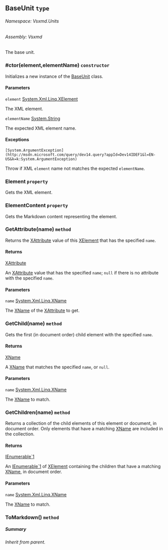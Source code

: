 <a name='T-Vsxmd-Units-BaseUnit'></a>
## BaseUnit `type`

###### Namespace:  Vsxmd.Units

###### Assembly:  Vsxmd

The base unit.

<a name='M-Vsxmd-Units-BaseUnit-#ctor-System-Xml-Linq-XElement,System-String-'></a>
### #ctor(element,elementName) `constructor`

Initializes a new instance of the [BaseUnit](/Vsxmd.Units.BaseUnit.md/#T-Vsxmd-Units-BaseUnit) class.

#### Parameters

`element`  [System.Xml.Linq.XElement](http://msdn.microsoft.com/query/dev14.query?appId=Dev14IDEF1&l=EN-US&k=k:System.Xml.Linq.XElement)  

The XML element.

`elementName`  [System.String](http://msdn.microsoft.com/query/dev14.query?appId=Dev14IDEF1&l=EN-US&k=k:System.String)  

The expected XML element name.

#### Exceptions

`[System.ArgumentException](http://msdn.microsoft.com/query/dev14.query?appId=Dev14IDEF1&l=EN-US&k=k:System.ArgumentException)`  

Throw if XML `element` name not matches the expected `elementName`.

<a name='P-Vsxmd-Units-BaseUnit-Element'></a>
### Element `property`

Gets the XML element.

<a name='P-Vsxmd-Units-BaseUnit-ElementContent'></a>
### ElementContent `property`

Gets the Markdown content representing the element.

<a name='M-Vsxmd-Units-BaseUnit-GetAttribute-System-Xml-Linq-XName-'></a>
### GetAttribute(name) `method`

Returns the [XAttribute](http://msdn.microsoft.com/query/dev14.query?appId=Dev14IDEF1&l=EN-US&k=k:System.Xml.Linq.XAttribute) value of this [XElement](http://msdn.microsoft.com/query/dev14.query?appId=Dev14IDEF1&l=EN-US&k=k:System.Xml.Linq.XElement) that has the specified `name`.

#### Returns

[XAttribute](http://msdn.microsoft.com/query/dev14.query?appId=Dev14IDEF1&l=EN-US&k=k:System.Xml.Linq.XAttribute)



An [XAttribute](http://msdn.microsoft.com/query/dev14.query?appId=Dev14IDEF1&l=EN-US&k=k:System.Xml.Linq.XAttribute) value that has the specified `name`; `null` if there is no attribute with the specified `name`.

#### Parameters

`name`  [System.Xml.Linq.XName](http://msdn.microsoft.com/query/dev14.query?appId=Dev14IDEF1&l=EN-US&k=k:System.Xml.Linq.XName)  

The [XName](http://msdn.microsoft.com/query/dev14.query?appId=Dev14IDEF1&l=EN-US&k=k:System.Xml.Linq.XName) of the [XAttribute](http://msdn.microsoft.com/query/dev14.query?appId=Dev14IDEF1&l=EN-US&k=k:System.Xml.Linq.XAttribute) to get.

<a name='M-Vsxmd-Units-BaseUnit-GetChild-System-Xml-Linq-XName-'></a>
### GetChild(name) `method`

Gets the first (in document order) child element with the specified `name`.

#### Returns

[XName](http://msdn.microsoft.com/query/dev14.query?appId=Dev14IDEF1&l=EN-US&k=k:System.Xml.Linq.XName)



A [XName](http://msdn.microsoft.com/query/dev14.query?appId=Dev14IDEF1&l=EN-US&k=k:System.Xml.Linq.XName) that matches the specified `name`, or `null`.

#### Parameters

`name`  [System.Xml.Linq.XName](http://msdn.microsoft.com/query/dev14.query?appId=Dev14IDEF1&l=EN-US&k=k:System.Xml.Linq.XName)  

The [XName](http://msdn.microsoft.com/query/dev14.query?appId=Dev14IDEF1&l=EN-US&k=k:System.Xml.Linq.XName) to match.

<a name='M-Vsxmd-Units-BaseUnit-GetChildren-System-Xml-Linq-XName-'></a>
### GetChildren(name) `method`

Returns a collection of the child elements of this element or document, in document order.
Only elements that have a matching [XName](http://msdn.microsoft.com/query/dev14.query?appId=Dev14IDEF1&l=EN-US&k=k:System.Xml.Linq.XName) are included in the collection.

#### Returns

[IEnumerable\`1](http://msdn.microsoft.com/query/dev14.query?appId=Dev14IDEF1&l=EN-US&k=k:System.Collections.Generic.IEnumerable`1)



An [IEnumerable\`1](http://msdn.microsoft.com/query/dev14.query?appId=Dev14IDEF1&l=EN-US&k=k:System.Collections.Generic.IEnumerable`1) of [XElement](http://msdn.microsoft.com/query/dev14.query?appId=Dev14IDEF1&l=EN-US&k=k:System.Xml.Linq.XElement) containing the children that have a matching [XName](http://msdn.microsoft.com/query/dev14.query?appId=Dev14IDEF1&l=EN-US&k=k:System.Xml.Linq.XName), in document order.

#### Parameters

`name`  [System.Xml.Linq.XName](http://msdn.microsoft.com/query/dev14.query?appId=Dev14IDEF1&l=EN-US&k=k:System.Xml.Linq.XName)  

The [XName](http://msdn.microsoft.com/query/dev14.query?appId=Dev14IDEF1&l=EN-US&k=k:System.Xml.Linq.XName) to match.

<a name='M-Vsxmd-Units-BaseUnit-ToMarkdown'></a>
### ToMarkdown() `method`

##### Summary

*Inherit from parent.*
